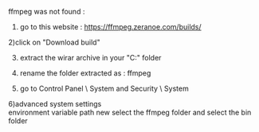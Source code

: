 ffmpeg was not found :


1) go to this website : https://ffmpeg.zeranoe.com/builds/

2)click on "Download build"

3) extract the wirar archive in your "C:\" folder

4) rename the folder extracted as : ffmpeg

5) go to Control Panel \ System and Security \ System

6)advanced system settings  
  environment variable 
  path
   new
   select the ffmpeg folder and select the bin folder
